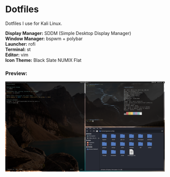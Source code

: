 # Dotfiles
Dotfiles I use for Kali Linux.  
   
**Display Manager:** SDDM (Simple Desktop Display Manager)  
**Window Manager:** bspwm + polybar    
**Launcher:** rofi  
**Terminal:** st    
**Editor:** vim  
**Icon Theme:** Black Slate NUMIX Flat

### Preview:  
![Kali Preview](polybar/previews/bitesize_kali.PNG?raw=true)
